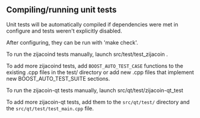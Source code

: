 Compiling/running unit tests
------------------------------------

Unit tests will be automatically compiled if dependencies were met in configure
and tests weren't explicitly disabled.

After configuring, they can be run with 'make check'.

To run the zijacoind tests manually, launch src/test/test_zijacoin .

To add more zijacoind tests, add `BOOST_AUTO_TEST_CASE` functions to the existing
.cpp files in the test/ directory or add new .cpp files that
implement new BOOST_AUTO_TEST_SUITE sections.

To run the zijacoin-qt tests manually, launch src/qt/test/zijacoin-qt_test

To add more zijacoin-qt tests, add them to the `src/qt/test/` directory and
the `src/qt/test/test_main.cpp` file.
